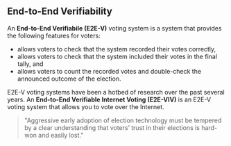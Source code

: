 End-to-End Verifiability
------------------------
An **End-to-End Verifiabile (E2E-V)** voting system is a system that provides
the following features for voters:

- allows voters to check that the system recorded their votes correctly,
- allows voters to check that the system included their votes in the final
  tally, and
- allows voters to count the recorded votes and double-check the announced
  outcome of the election.

E2E-V voting systems have been a hotbed of research over the past several years.
An **End-to-End Verifiable Internet Voting (E2E-VIV)** is an E2E-V voting system
that allows you to vote over the Internet.

> "Aggressive early adoption of election technology must be tempered by a clear
> understanding that voters’ trust in their elections is hard-won and easily
> lost."


